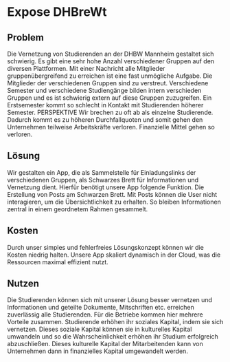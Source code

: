 # Expose DHBreWt

## Problem

Die Vernetzung von Studierenden an der DHBW Mannheim gestaltet sich schwierig. Es gibt eine sehr hohe Anzahl verschiedener Gruppen auf den diversen Plattformen. Mit einer Nachricht alle Mitglieder gruppenübergreifend zu erreichen ist eine fast unmögliche Aufgabe. Die Mitglieder der verschiedenen Gruppen sind zu verstreut. Verschiedene Semester und verschiedene Studiengänge bilden intern verschieden Gruppen und es ist schwierig extern auf diese Gruppen zuzugreifen. Ein Erstsemester kommt so schlecht in Kontakt mit Studierenden höherer Semester. PERSPEKTIVE Wir brechen zu oft ab als einzelne Studierende. Dadurch kommt es zu höheren Durchfallquoten und somit gehen den Unternehmen teilweise Arbeitskräfte verloren. Finanzielle Mittel gehen so verloren.

## Lösung

Wir gestalten ein App, die als Sammelstelle für Einladungslinks der verschiedenen Gruppen, als Schwarzes Brett für Informationen und Vernetzung dient. Hierfür benötigt unsere App folgende Funktion. Die Erstellung von Posts am Schwarzen Brett. Mit Posts können die User nicht interagieren, um die Übersichtlichkeit zu erhalten. So bleiben Informationen zentral in einem geordnetem Rahmen gesammelt.

## Kosten

Durch unser simples und fehlerfreies Lösungskonzept können wir die Kosten niedrig halten. Unsere App skaliert dynamisch in der Cloud, was die Ressourcen maximal effizient nutzt.

## Nutzen

Die Studierenden können sich mit unserer Lösung besser vernetzen und Informationen und geteilte Dokumente, Mitschriften etc. erreichen zuverlässig alle Studierenden. Für die Betriebe kommen hier mehrere Vorteile zusammen. Studierende erhöhen ihr soziales Kapital, indem sie sich vernetzen. Dieses soziale Kapital können sie in kulturelles Kapital umwandeln und so die Wahrscheinlichkeit erhöhen ihr Studium erfolgreich abzuschließen. Dieses kulturelle Kapital der Mitarbeitenden kann von Unternehmen dann in finanzielles Kapital umgewandelt werden.

